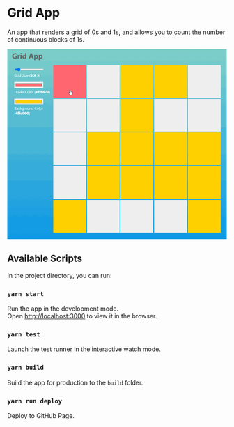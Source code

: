 # Grid App

An app that renders a grid of 0s and 1s, and allows you to count the number of continuous blocks of 1s.

![image](https://github.com/dodosoya/grid-app/blob/main/demo.gif?raw=true)


## Available Scripts

In the project directory, you can run:

### `yarn start`

Run the app in the development mode.\
Open [http://localhost:3000](http://localhost:3000) to view it in the browser.

### `yarn test`

Launch the test runner in the interactive watch mode.

### `yarn build`

Build the app for production to the `build` folder.

### `yarn run deploy` 
Deploy to GitHub Page.
